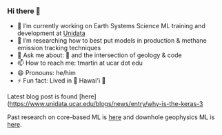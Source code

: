 ### Hi there 🤙

- 🔭 I’m currently working on Earth Systems Science ML training and development at [Unidata](https://www.unidata.ucar.edu/)
- 🌱 I’m researching how to best put models in production & methane emission tracking techniques 
- 💬 Ask me about: 🚵 and the intersection of geology & code
- 📫 How to reach me: tmartin at ucar dot edu
- 😄 Pronouns: he/him
- ⚡ Fun fact: Lived in 🌋 Hawai'i 🌋

Latest blog post is found [here](https://www.unidata.ucar.edu/blogs/news/entry/why-is-the-keras-3

Past research on core-based ML is [here](https://www.frontiersin.org/articles/10.3389/feart.2021.659611/full) and downhole geophysics ML is [here](https://thesedimentaryrecord.scholasticahq.com/article/36638-digitalization-of-legacy-datasets-and-machine-learning-regression-yields-insights-for-reservoir-property-prediction-and-submarine-fan-evolution-a-sub). 
